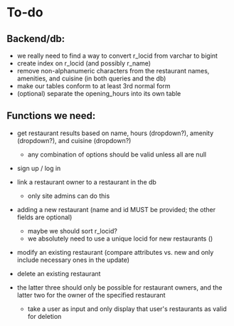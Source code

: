 
# To-do
## Backend/db:
* we really need to find a way to convert r_locid from varchar to bigint
* create index on r_locid (and possibly r_name)
* remove non-alphanumeric characters from the restaurant names, amenities, and cuisine (in both queries and the db)
* make our tables conform to at least 3rd normal form
* (optional) separate the opening_hours into its own table
## Functions we need:
* get restaurant results based on name, hours (dropdown?), amenity (dropdown?), and cuisine (dropdown?)
    * any combination of options should be valid unless all are null
* sign up / log in
* link a restaurant owner to a restaurant in the db
    * only site admins can do this
* adding a new restaurant (name and id MUST be provided; the other fields are optional)
    * maybe we should sort r_locid? 
    * we absolutely need to use a unique locid for new restaurants ()
* modify an existing restaurant (compare attributes vs. new and only include necessary ones in the update)
* delete an existing restaurant

* the latter three should only be possible for restaurant owners, and the latter two for the owner of the specified restaurant
    * take a user as input and only display that user's restaurants as valid for deletion